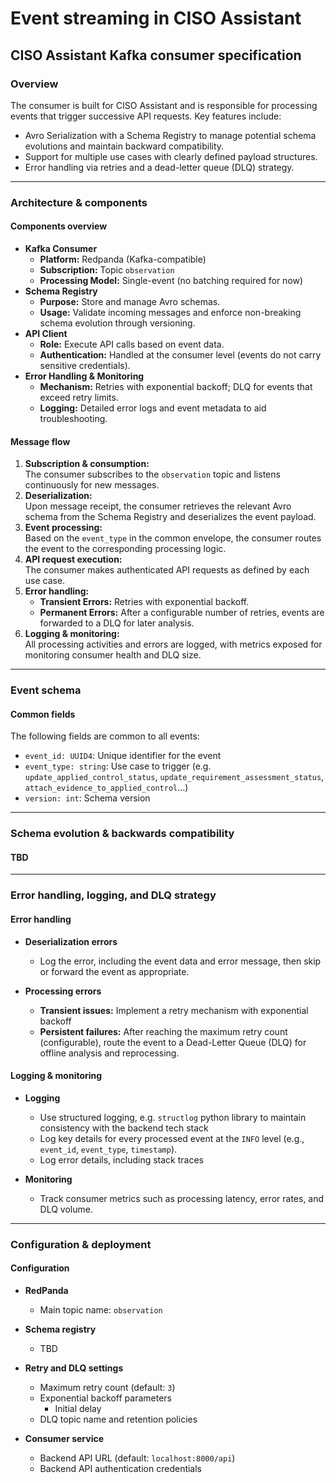 # Event streaming in CISO Assistant

## CISO Assistant Kafka consumer specification

### Overview

The consumer is built for CISO Assistant and is responsible for processing events that trigger successive API requests. Key features include:

- Avro Serialization with a Schema Registry to manage potential schema evolutions and maintain backward compatibility.
- Support for multiple use cases with clearly defined payload structures.
- Error handling via retries and a dead-letter queue (DLQ) strategy.

---

### Architecture & components

#### Components overview

- **Kafka Consumer**
  - **Platform:** Redpanda (Kafka-compatible)
  - **Subscription:** Topic `observation`
  - **Processing Model:** Single-event (no batching required for now)
- **Schema Registry**
  - **Purpose:** Store and manage Avro schemas.
  - **Usage:** Validate incoming messages and enforce non-breaking schema evolution through versioning.
- **API Client**
  - **Role:** Execute API calls based on event data.
  - **Authentication:** Handled at the consumer level (events do not carry sensitive credentials).
- **Error Handling & Monitoring**
  - **Mechanism:** Retries with exponential backoff; DLQ for events that exceed retry limits.
  - **Logging:** Detailed error logs and event metadata to aid troubleshooting.

#### Message flow

1. **Subscription & consumption:**  
   The consumer subscribes to the `observation` topic and listens continuously for new messages.
2. **Deserialization:**  
   Upon message receipt, the consumer retrieves the relevant Avro schema from the Schema Registry and deserializes the event payload.
3. **Event processing:**  
   Based on the `event_type` in the common envelope, the consumer routes the event to the corresponding processing logic.
4. **API request execution:**  
   The consumer makes authenticated API requests as defined by each use case.
5. **Error handling:**
   - **Transient Errors:** Retries with exponential backoff.
   - **Permanent Errors:** After a configurable number of retries, events are forwarded to a DLQ for later analysis.
6. **Logging & monitoring:**  
   All processing activities and errors are logged, with metrics exposed for monitoring consumer health and DLQ size.

---

### Event schema

#### Common fields

The following fields are common to all events:

- `event_id: UUID4`: Unique identifier for the event
- `event_type: string`: Use case to trigger (e.g. `update_applied_control_status`, `update_requirement_assessment_status`, `attach_evidence_to_applied_control`...)
- `version: int`: Schema version

---

### Schema evolution & backwards compatibility

#### TBD

---

### Error handling, logging, and DLQ strategy

#### Error handling

- **Deserialization errors**

  - Log the error, including the event data and error message, then skip or forward the event as appropriate.

- **Processing errors**
  - **Transient issues:** Implement a retry mechanism with exponential backoff
  - **Persistent failures:** After reaching the maximum retry count (configurable), route the event to a Dead-Letter Queue (DLQ) for offline analysis and reprocessing.

#### Logging & monitoring

- **Logging**

  - Use structured logging, e.g. `structlog` python library to maintain consistency with the backend tech stack
  - Log key details for every processed event at the `INFO` level (e.g., `event_id`, `event_type`, `timestamp`).
  - Log error details, including stack traces

- **Monitoring**
  - Track consumer metrics such as processing latency, error rates, and DLQ volume.

---

### Configuration & deployment

#### Configuration

- **RedPanda**

  - Main topic name: `observation`

- **Schema registry**

  - TBD

- **Retry and DLQ settings**

  - Maximum retry count (default: `3`)
  - Exponential backoff parameters
    - Initial delay
  - DLQ topic name and retention policies

- **Consumer service**
  - Backend API URL (default: `localhost:8000/api`)
  - Backend API authentication credentials
